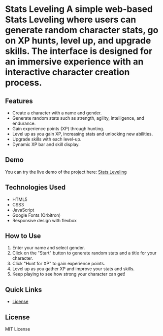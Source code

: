 # Stats Leveling A simple web-based **Stats Leveling** where users can generate random character stats, go on XP hunts, level up, and upgrade skills. The interface is designed for an immersive experience with an interactive character creation process.

## Features

- Create a character with a name and gender.
- Generate random stats such as strength, agility, intelligence, and endurance.
- Gain experience points (XP) through hunting.
- Level up as you gain XP, increasing stats and unlocking new abilities.
- Upgrade skills with each level-up.
- Dynamic XP bar and skill display.

## Demo

You can try the live demo of the project here: [Stats Leveling](https://Athaa29.github.io/stats-leveling)

## Technologies Used

- HTML5
- CSS3
- JavaScript
- Google Fonts (Orbitron)
- Responsive design with flexbox

## How to Use

1. Enter your name and select gender.
2. Click on the "Start" button to generate random stats and a title for your character.
3. Click "Hunt for XP" to gain experience points.
4. Level up as you gather XP and improve your stats and skills.
5. Keep playing to see how strong your character can get!

## Quick Links

- [License](#license)

## License

MIT License
